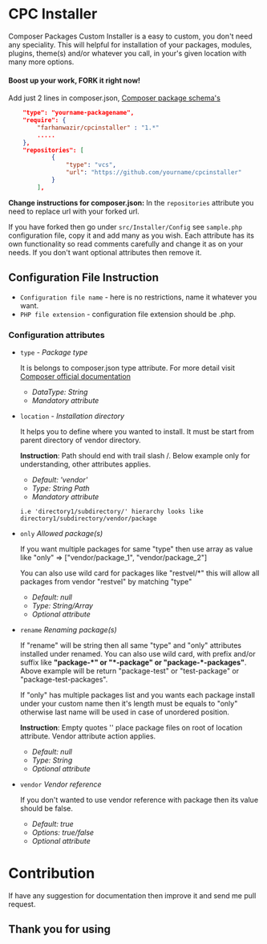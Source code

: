 # CPC Installer 

Composer Packages Custom Installer is a easy to custom, you don't need any speciality. This will helpful for installation of your packages, modules, plugins, theme(s) and/or whatever you call, in your's given location with many more options. 

#### Boost up your work, FORK it right now!

Add just 2 lines in composer.json, [Composer package schema's](https://getcomposer.org/doc/04-schema.md)
```composer.json
    "type": "yourname-packagename",
    "require": {
        "farhanwazir/cpcinstaller" : "1.*"
        .....
    },
    "repositories": [
            {
                "type": "vcs",
                "url": "https://github.com/yourname/cpcinstaller"
            }
        ],
```
**Change instructions for composer.json:** In the `repositories` attribute you need to replace url with your forked url. 

If you have forked then go under `src/Installer/Config` see `sample.php` configuration file, copy it and add many as you wish. Each attribute has its own functionality so read comments carefully and change it as on your needs. If you don't want optional attributes then remove it.

## Configuration File Instruction
- `Configuration file name` - here is no restrictions, name it whatever you want.
- `PHP file extension` - configuration file extension should be .php.

### Configuration attributes

- `type` - _Package type_

    It is belongs to composer.json type attribute. For more detail visit
    [Composer official documentation](https://getcomposer.org/doc/04-schema.md#type)
    
    - _DataType: String_
    - _Mandatory attribute_


- `location` - _Installation directory_

     It helps you to define where you wanted to install. It must be start from
     parent directory of vendor directory.
     
     **Instruction**: Path should end with trail slash /. Below example only for understanding, other attributes applies.
     
     - _Default: 'vendor'_
     - _Type: String Path_
     - _Mandatory attribute_
     
     `
     i.e 'directory1/subdirectory/' hierarchy looks like directory1/subdirectory/vendor/package
     `


- `only` _Allowed package(s)_

     If you want multiple packages for same "type" then use array as value
     like "only" => ["vendor/package_1", "vendor/package_2"]
     
     You can also use wild card for packages like "restvel/*" this will allow
     all packages from vendor "restvel" by matching "type"
     
     - _Default: null_
     - _Type: String/Array_
     - _Optional attribute_


- `rename` _Renaming package(s)_
     
     If "rename" will be string then all same "type" and "only" attributes
     installed under renamed. You can also use wild card, with prefix and/or
     suffix like **"package-\*" or "\*-package" or "package-\*-packages"**.
     Above example will be return "package-test" or "test-package" or "package-test-packages".
     
     If "only" has multiple packages list and you wants each package install
     under your custom name then it's length must be equals to "only" otherwise
     last name will be used in case of unordered position.
     
     **Instruction**: Empty quotes '' place package files on root of location attribute. Vendor attribute action applies.
     
     - _Default: null_
     - _Type: String_
     - _Optional attribute_


- `vendor` _Vendor reference_

    If you don't wanted to use vendor reference with package then its value should
    be false.
    
    - _Default: true_
    - _Options: true/false_
    - _Optional attribute_


# Contribution
If have any suggestion for documentation then improve it and send me pull request.


## Thank you for using
